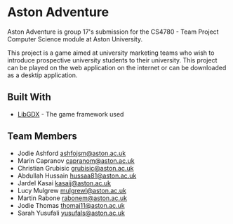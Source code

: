 # Aston Adventure
Aston Adventure is group 17's submission for the CS4780 - Team Project Computer Science module at Aston University.

This project is a game aimed at university marketing teams who wish to introduce prospective university students to their university. This project can be played on the web application on the internet or can be downloaded as a desktip application.

## Built With
* [LibGDX](https://libgdx.badlogicgames.com/documentation/) - The game framework used

## Team Members
* Jodie Ashford <ashfojsm@aston.ac.uk>
* Marin Capranov <capranom@aston.ac.uk>
* Christian Grubisic <grubisic@aston.ac.uk>
* Abdullah Hussain <hussaa81@aston.ac.uk>
* Jardel Kasai <kasaij@aston.ac.uk>
* Lucy Mulgrew <mulgrewl@aston.ac.uk>
* Martin Rabone <rabonem@aston.ac.uk>
* Jodie Thomas <thomaj11@aston.ac.uk>
* Sarah Yusufali <yusufals@aston.ac.uk>
